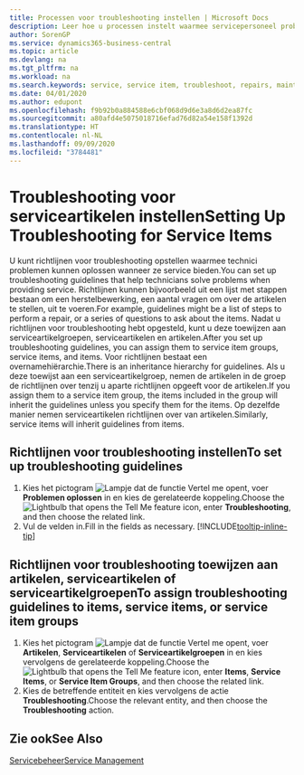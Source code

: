 ```yaml
---
title: Processen voor troubleshooting instellen | Microsoft Docs
description: Leer hoe u processen instelt waarmee servicepersoneel problemen met serviceartikelen kan identificeren en oplossen.
author: SorenGP
ms.service: dynamics365-business-central
ms.topic: article
ms.devlang: na
ms.tgt_pltfrm: na
ms.workload: na
ms.search.keywords: service, service item, troubleshoot, repairs, maintenance
ms.date: 04/01/2020
ms.author: edupont
ms.openlocfilehash: f9b92b0a884588e6cbf068d9d6e3a8d6d2ea87fc
ms.sourcegitcommit: a80afd4e5075018716efad76d82a54e158f1392d
ms.translationtype: HT
ms.contentlocale: nl-NL
ms.lasthandoff: 09/09/2020
ms.locfileid: "3784481"
---
```

# <a name="setting-up-troubleshooting-for-service-items"></a><span data-ttu-id="1edc9-103">Troubleshooting voor serviceartikelen instellen</span><span class="sxs-lookup"><span data-stu-id="1edc9-103">Setting Up Troubleshooting for Service Items</span></span>
<span data-ttu-id="1edc9-104">U kunt richtlijnen voor troubleshooting opstellen waarmee technici problemen kunnen oplossen wanneer ze service bieden.</span><span class="sxs-lookup"><span data-stu-id="1edc9-104">You can set up troubleshooting guidelines that help technicians solve problems when providing service.</span></span> <span data-ttu-id="1edc9-105">Richtlijnen kunnen bijvoorbeeld uit een lijst met stappen bestaan om een herstelbewerking, een aantal vragen om over de artikelen te stellen, uit te voeren.</span><span class="sxs-lookup"><span data-stu-id="1edc9-105">For example, guidelines might be a list of steps to perform a repair, or a series of questions to ask about the items.</span></span> <span data-ttu-id="1edc9-106">Nadat u richtlijnen voor troubleshooting hebt opgesteld, kunt u deze toewijzen aan serviceartikelgroepen, serviceartikelen en artikelen.</span><span class="sxs-lookup"><span data-stu-id="1edc9-106">After you set up troubleshooting guidelines, you can assign them to service item groups, service items, and items.</span></span> <span data-ttu-id="1edc9-107">Voor richtlijnen bestaat een overnamehiërarchie.</span><span class="sxs-lookup"><span data-stu-id="1edc9-107">There is an inheritance hierarchy for guidelines.</span></span> <span data-ttu-id="1edc9-108">Als u deze toewijst aan een serviceartikelgroep, nemen de artikelen in de groep de richtlijnen over tenzij u aparte richtlijnen opgeeft voor de artikelen.</span><span class="sxs-lookup"><span data-stu-id="1edc9-108">If you assign them to a service item group, the items included in the group will inherit the guidelines unless you specify them for the items.</span></span> <span data-ttu-id="1edc9-109">Op dezelfde manier nemen serviceartikelen richtlijnen over van artikelen.</span><span class="sxs-lookup"><span data-stu-id="1edc9-109">Similarly, service items will inherit guidelines from items.</span></span>  

## <a name="to-set-up-troubleshooting-guidelines"></a><span data-ttu-id="1edc9-110">Richtlijnen voor troubleshooting instellen</span><span class="sxs-lookup"><span data-stu-id="1edc9-110">To set up troubleshooting guidelines</span></span>
1. <span data-ttu-id="1edc9-111">Kies het pictogram ![Lampje dat de functie Vertel me opent](media/ui-search/search_small.png "Vertel me wat u wilt doen"), voer **Problemen oplossen** in en kies de gerelateerde koppeling.</span><span class="sxs-lookup"><span data-stu-id="1edc9-111">Choose the ![Lightbulb that opens the Tell Me feature](media/ui-search/search_small.png "Tell me what you want to do") icon, enter **Troubleshooting**, and then choose the related link.</span></span>  
2. <span data-ttu-id="1edc9-112">Vul de velden in.</span><span class="sxs-lookup"><span data-stu-id="1edc9-112">Fill in the fields as necessary.</span></span> [!INCLUDE[tooltip-inline-tip](includes/tooltip-inline-tip_md.md)]  

## <a name="to-assign-troubleshooting-guidelines-to-items-service-items-or-service-item-groups"></a><span data-ttu-id="1edc9-113">Richtlijnen voor troubleshooting toewijzen aan artikelen, serviceartikelen of serviceartikelgroepen</span><span class="sxs-lookup"><span data-stu-id="1edc9-113">To assign troubleshooting guidelines to items, service items, or service item groups</span></span>
1. <span data-ttu-id="1edc9-114">Kies het pictogram ![Lampje dat de functie Vertel me opent](media/ui-search/search_small.png "Vertel me wat u wilt doen"), voer **Artikelen**, **Serviceartikelen** of **Serviceartikelgroepen** in en kies vervolgens de gerelateerde koppeling.</span><span class="sxs-lookup"><span data-stu-id="1edc9-114">Choose the ![Lightbulb that opens the Tell Me feature](media/ui-search/search_small.png "Tell me what you want to do") icon, enter **Items**, **Service Items**, or **Service Item Groups**, and then choose the related link.</span></span>  
2. <span data-ttu-id="1edc9-115">Kies de betreffende entiteit en kies vervolgens de actie **Troubleshooting**.</span><span class="sxs-lookup"><span data-stu-id="1edc9-115">Choose the relevant entity, and then choose the **Troubleshooting** action.</span></span>  

## <a name="see-also"></a><span data-ttu-id="1edc9-116">Zie ook</span><span class="sxs-lookup"><span data-stu-id="1edc9-116">See Also</span></span>
[<span data-ttu-id="1edc9-117">Servicebeheer</span><span class="sxs-lookup"><span data-stu-id="1edc9-117">Service Management</span></span>](service-service.md)